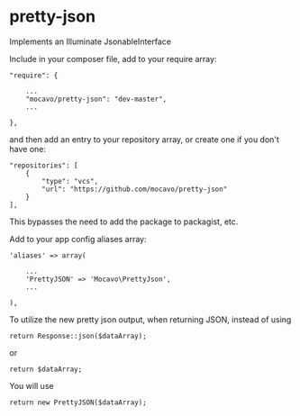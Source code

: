 pretty-json
===========

Implements an Illuminate JsonableInterface

Include in your composer file, add to your require array:


	"require": {

		...
		"mocavo/pretty-json": "dev-master",
		...

	},

and then add an entry to your repository array, or create one if you don't have one:


	"repositories": [
	    {
	        "type": "vcs",
	        "url": "https://github.com/mocavo/pretty-json"
	    }
	],

This bypasses the need to add the package to packagist, etc.

Add to your app config aliases array:


	'aliases' => array(

		...
		'PrettyJSON' => 'Mocavo\PrettyJson',
		...

	),


To utilize the new pretty json output, when returning JSON, instead of using

	return Response::json($dataArray);

or

	return $dataArray;

You will use

	return new PrettyJSON($dataArray);
